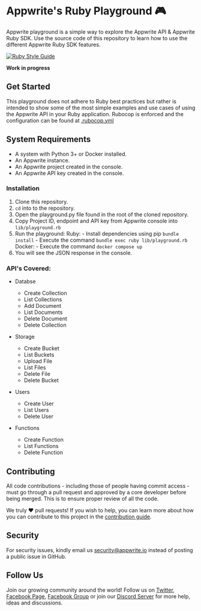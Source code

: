 # Appwrite's Ruby Playground 🎮

Appwrite playground is a simple way to explore the Appwrite API & Appwrite Ruby SDK. Use the source code of this repository to learn how to use the different Appwrite Ruby SDK features.

[![Ruby Style Guide](https://img.shields.io/badge/code_style-community-brightgreen.svg)](https://rubystyle.guide)

**Work in progress**

## Get Started

This playground does not adhere to Ruby best practices but rather is intended to show some of the most simple examples and use cases of using the Appwrite API in your Ruby application. Rubocop is enforced and the configuration can be found at [.rubocop.yml](.rubocop.yml)

## System Requirements
* A system with Python 3+ or Docker installed.
* An Appwrite instance.
* An Appwrite project created in the console.
* An Appwrite API key created in the console.

### Installation
1. Clone this repository.
2. `cd` into to the repository.
3. Open the playground.py file found in the root of the cloned repository.
4. Copy Project ID, endpoint and API key from Appwrite console into `lib/playground.rb`
5. Run the playground:
    Ruby:
        - Install dependencies using pip `bundle install`
        - Execute the command `bundle exec ruby lib/playground.rb`
    Docker:
        - Execute the command `docker compose up`
6. You will see the JSON response in the console.

### API's Covered:

- Databse
    * Create Collection
    * List Collections
    * Add Document
    * List Documents
    * Delete Document
    * Delete Collection

- Storage
    * Create Bucket
    * List Buckets
    * Upload File
    * List Files
    * Delete File
    * Delete Bucket

- Users
    * Create User
    * List Users
    * Delete User

- Functions
    * Create Function
    * List Functions
    * Delete Function

## Contributing

All code contributions - including those of people having commit access - must go through a pull request and approved by a core developer before being merged. This is to ensure proper review of all the code.

We truly ❤️ pull requests! If you wish to help, you can learn more about how you can contribute to this project in the [contribution guide](https://github.com/appwrite/appwrite/blob/master/CONTRIBUTING.md).

## Security

For security issues, kindly email us [security@appwrite.io](mailto:security@appwrite.io) instead of posting a public issue in GitHub.

## Follow Us

Join our growing community around the world! Follow us on [Twitter](https://twitter.com/appwrite), [Facebook Page](https://www.facebook.com/appwrite.io), [Facebook Group](https://www.facebook.com/groups/appwrite.developers/) or join our [Discord Server](https://appwrite.io/discord) for more help, ideas and discussions.
